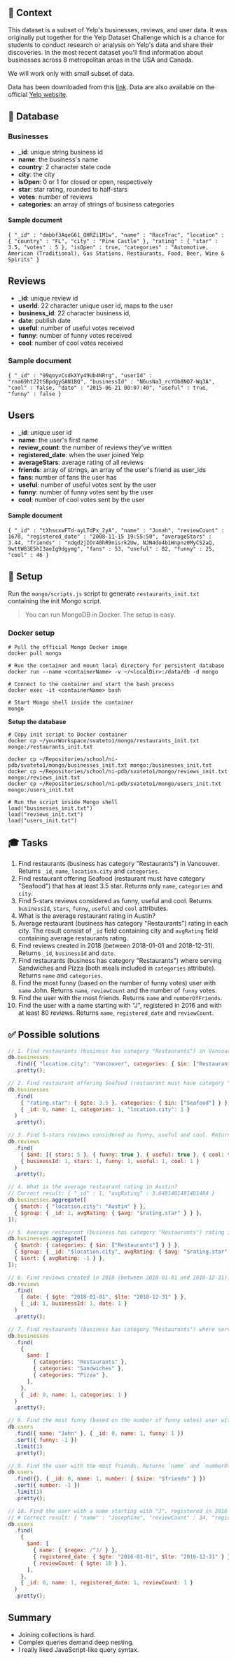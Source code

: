 ## 🍕 Context

This dataset is a subset of Yelp's businesses, reviews, and user data. It was originally put together for the Yelp Dataset Challenge which is a chance for students to conduct research or analysis on Yelp's data and share their discoveries. In the most recent dataset you'll find information about businesses across 8 metropolitan areas in the USA and Canada.

We will work only with small subset of data.

Data has been downloaded from this [link](https://www.kaggle.com/yelp-dataset/yelp-dataset). Data are also available on the official [Yelp website](https://www.yelp.com/dataset/documentation/main).

## 📕 Database

### Businesses

- **\_id**: unique string business id
- **name**: the business's name
- **country**: 2 character state code
- **city**: the city
- **isOpen**: 0 or 1 for closed or open, respectively
- **star**: star rating, rounded to half-stars
- **votes**: number of reviews
- **categories**: an array of strings of business categories

#### Sample document

`{ "_id" : "dmbbf3AqeG61_QHRZi1M1w", "name" : "RaceTrac", "location" : { "country" : "FL", "city" : "Pine Castle" }, "rating" : { "star" : 3.5, "votes" : 5 }, "isOpen" : true, "categories" : "Automotive, American (Traditional), Gas Stations, Restaurants, Food, Beer, Wine & Spirits" }`

## Reviews

- **\_id**: unique review id
- **userId**: 22 character unique user id, maps to the user
- **business_id**: 22 character business id,
- **date**: publish date
- **useful**: number of useful votes received
- **funny**: number of funny votes received
- **cool**: number of cool votes received

### Sample document

`{ "_id" : "99qoyvCsdkXYy49Ub4NRrg", "userId" : "rna69ht22tSBpdgyGAN1BQ", "businessId" : "N6usNa3_rcYOb8NQ7-Wq3A", "cool" : false, "date" : "2015-06-21 00:07:40", "useful" : true, "funny" : false }`

## Users

- **\_id**: unique user id
- **name**: the user's first name
- **review_count**: the number of reviews they've written
- **registered_date**: when the user joined Yelp
- **averageStars**: average rating of all reviews
- **friends**: array of strings, an array of the user's friend as user_ids
- **fans**: number of fans the user has
- **useful**: number of useful votes sent by the user
- **funny**: number of funny votes sent by the user
- **cool**: number of cool votes sent by the user

#### Sample document

`{ "_id" : "tXhscxwFTd-ayLTdPx_2yA", "name" : "Jonah", "reviewCount" : 1670, "registered_date" : "2008-11-15 19:55:50", "averageStars" : 3.44, "friends" : "ndqd2jIOr40hR9nisrk2Uw, NJN4do4b1Wnpnz0MyCS2aQ, 9wttW83E5hI3aeIg9dgymg", "fans" : 53, "useful" : 82, "funny" : 25, "cool" : 46 } `

## 🚀 Setup

Run the `mongo/scripts.js` script to generate `restaurants_init.txt` containing the init Mongo script.

> You can run MongoDB in Docker. The setup is easy.

### Docker setup

```shell
# Pull the official Mongo Docker image
docker pull mongo

# Run the container and mount local directory for persistent database
docker run --name <containerName> -v ~/<localDir>:/data/db -d mongo

# Connect to the container and start the bash process
docker exec -it <containerName> bash

# Start Mongo shell inside the container
mongo
```

**Setup the database**

```shell
# Copy init script to Docker container
docker cp ~/yourWorkspace/svateto1/mongo/restaurants_init.txt mongo:/restaurants_init.txt

docker cp ~/Repositories/school/ni-pdb/svateto1/mongo/businesses_init.txt mongo:/businesses_init.txt
docker cp ~/Repositories/school/ni-pdb/svateto1/mongo/reviews_init.txt mongo:/reviews_init.txt
docker cp ~/Repositories/school/ni-pdb/svateto1/mongo/users_init.txt mongo:/users_init.txt

# Run the script inside Mongo shell
load("businesses_init.txt")
load("reviews_init.txt")
load("users_init.txt")
```

## 🎓 Tasks

1. Find restaurants (business has category "Restaurants") in Vancouver. Returns `_id`, `name`, `location.city` and `categories`.
2. Find restaurant offering Seafood (restaurant must have category "Seafood") that has at least 3.5 star. Returns only `name`, `categories` and `city`.
3. Find 5-stars reviews considered as funny, useful and cool. Returns `businessId`, `stars`, `funny`, `useful` and `cool` attributes.
4. What is the average restaurant rating in Austin?
5. Average restaurant (business has category "Restaurants") rating in each city. The result consist of `_id` field containing city and `avgRating` field containing average restaurants rating.
6. Find reviews created in 2018 (between 2018-01-01 and 2018-12-31). Returns `_id`, `businessId` and `date`.
7. Find restaurants (business has category "Restaurants") where serving Sandwiches and Pizza (both meals included in `categories` attribute). Returns `name` and `categories`.
8. Find the most funny (based on the number of funny votes) user with `name` John. Returns `name`, `reviewCount` and the number of `funny` votes.
9. Find the user with the most friends. Returns `name` and `numberOfFriends`.
10. Find the user with a name starting with "J", registered in 2016 and with at least 80 reviews. Returns `name`, `registered_date` and `reviewCount`.

## ✅ Possible solutions

```javascript
// 1. Find restaurants (business has category "Restaurants") in Vancouver.
db.businesses
  .find({ "location.city": "Vancouver", categories: { $in: ["Restaurants"] } })
  .pretty();

// 2. Find restaurant offering Seafood (restaurant must have category "Seafood") that has at least 3.5 star. Returns only name, categories and city.
db.businesses
  .find(
    { "rating.star": { $gte: 3.5 }, categories: { $in: ["Seafood"] } },
    { _id: 0, name: 1, categories: 1, "location.city": 1 }
  )
  .pretty();

// 3. Find 5-stars reviews considered as funny, useful and cool. Returns `businessId`, `stars`, `funny`, `useful` and `cool` attributes.
db.reviews
  .find(
    { $and: [{ stars: 5 }, { funny: true }, { useful: true }, { cool: true }] },
    { businessId: 1, stars: 1, funny: 1, useful: 1, cool: 1 }
  )
  .pretty();

// 4. What is the average restaurant rating in Austin?
// Correct result: { "_id" : 1, "avgRating" : 3.6481481481481484 }
db.businesses.aggregate([
  { $match: { "location.city": "Austin" } },
  { $group: { _id: 1, avgRating: { $avg: "$rating.star" } } },
]);

// 5. Average restaurant (business has category "Restaurants") rating in each city sorted by rating. The result consist of '_id' field containing city and 'avgRating' field containing average restaurants rating.
db.businesses.aggregate([
  { $match: { categories: { $in: ["Restaurants"] } } },
  { $group: { _id: "$location.city", avgRating: { $avg: "$rating.star" } } },
  { $sort: { avgRating: -1 } },
]);

// 6. Find reviews created in 2018 (between 2018-01-01 and 2018-12-31). Returns `_id`, `businessId` and `date`.
db.reviews
  .find(
    { date: { $gte: "2018-01-01", $lte: "2018-12-31" } },
    { _id: 1, businessId: 1, date: 1 }
  )
  .pretty();

// 7. Find restaurants (business has category "Restaurants") where serving Sandwiches and Pizza (both meals included in `categories` attribute). Returns `name` and `categories`.
db.businesses
  .find(
    {
      $and: [
        { categories: "Restaurants" },
        { categories: "Sandwiches" },
        { categories: "Pizza" },
      ],
    },
    { _id: 0, name: 1, categories: 1 }
  )
  .pretty();

// 8. Find the most funny (based on the number of funny votes) user with `name` John. Returns `name`, `reviewsCount` and the number of `funny` votes.
db.users
  .find({ name: "John" }, { _id: 0, name: 1, funny: 1 })
  .sort({ funny: -1 })
  .limit(1)
  .pretty();

// 9. Find the user with the most friends. Returns `name` and `numberOfFriends`.
db.users
  .find({}, { _id: 0, name: 1, number: { $size: "$friends" } })
  .sort({ number: -1 })
  .limit(1)
  .pretty();

// 10. Find the user with a name starting with "J", registered in 2016 and with at least 10 reviews. Returns `name`, `registered_date` and `reviewCount`.
// # Correct result: { "name" : "Josephine", "reviewCount" : 34, "registered_date" : "2016-02-07 22:23:43" }
db.users
  .find(
    {
      $and: [
        { name: { $regex: /^J/ } },
        { registered_date: { $gte: "2016-01-01", $lte: "2016-12-31" } },
        { reviewCount: { $gte: 10 } },
      ],
    },
    { _id: 0, name: 1, registered_date: 1, reviewCount: 1 }
  )
  .pretty();
```

## Summary

- Joining collections is hard.
- Complex queries demand deep nesting.
- I really liked JavaScript-like query syntax.
